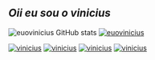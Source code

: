    
 ## *Oii eu sou o vinicius*               

 

                                                                                                                                 

![euovinicius GitHub stats](https://github-readme-stats.vercel.app/api?username=euovinicius&show_icons=true&theme=tokyonight) [![euovinicius](https://github-readme-stats.vercel.app/api/top-langs/?username=euovinicius&layout=tokyonight)](https://github.com/euovinicius/github-readme-stats)




   


[![vinicius](https://img.shields.io/badge/Facebook-1877F2?style=for-the-badge&logo=facebook&logoColor=white)](https://www.facebook.com/vinicius.almeidafidelis) [![vinicius](https://img.shields.io/badge/LinkedIn-0077B5?style=for-the-badge&logo=linkedin&logoColor=white)](https://www.linkedin.com/in/vinicius-almeida-b06729216/) [![vinicius](https://img.shields.io/badge/Instagram-E4405F?style=for-the-badge&logo=instagram&logoColor=white)](https://www.instagram.com/euovinicin/) [![vinicius](https://img.shields.io/badge/Microsoft_Outlook-0078D4?style=for-the-badge&logo=microsoft-outlook&logoColor=white)](<https://outlook.live.com/mail/vinicius20204@hotmail.com.br>)


